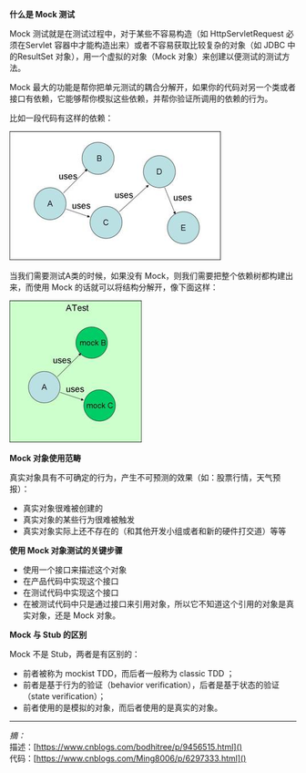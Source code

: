 **什么是 Mock 测试**

Mock 测试就是在测试过程中，对于某些不容易构造（如 HttpServletRequest 必须在Servlet 容器中才能构造出来）或者不容易获取比较复杂的对象（如 JDBC 中的ResultSet 对象），用一个虚拟的对象（Mock 对象）来创建以便测试的测试方法。

Mock 最大的功能是帮你把单元测试的耦合分解开，如果你的代码对另一个类或者接口有依赖，它能够帮你模拟这些依赖，并帮你验证所调用的依赖的行为。

比如一段代码有这样的依赖：

![](./image/1.jpg)


当我们需要测试A类的时候，如果没有 Mock，则我们需要把整个依赖树都构建出来，而使用 Mock 的话就可以将结构分解开，像下面这样：

![2](./image/2.jpg)


**Mock 对象使用范畴**

真实对象具有不可确定的行为，产生不可预测的效果（如：股票行情，天气预报）：

* 真实对象很难被创建的
* 真实对象的某些行为很难被触发
* 真实对象实际上还不存在的（和其他开发小组或者和新的硬件打交道）等等

**使用 Mock 对象测试的关键步骤**   
* 使用一个接口来描述这个对象
* 在产品代码中实现这个接口
* 在测试代码中实现这个接口
* 在被测试代码中只是通过接口来引用对象，所以它不知道这个引用的对象是真实对象，还是 Mock 对象。

**Mock 与 Stub 的区别**

Mock 不是 Stub，两者是有区别的：
* 前者被称为 mockist TDD，而后者一般称为 classic TDD ；
* 前者是基于行为的验证（behavior verification），后者是基于状态的验证 （state verification）；
* 前者使用的是模拟的对象，而后者使用的是真实的对象。

-------
*摘：*<br/>
描述：[https://www.cnblogs.com/bodhitree/p/9456515.html]()<br/>
代码：[https://www.cnblogs.com/Ming8006/p/6297333.html]()